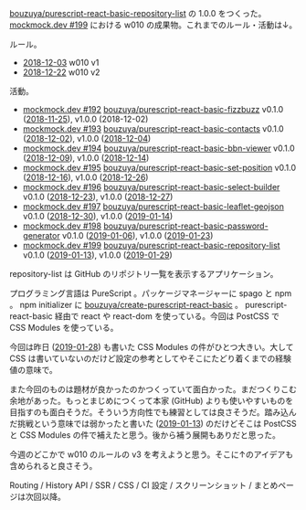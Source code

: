 [bouzuya/purescript-react-basic-repository-list][] の 1.0.0 をつくった。[mockmock.dev #199](https://mockmock.connpass.com/event/114930/) における w010 の成果物。これまでのルール・活動は↓。

ルール。

- [2018-12-03][] w010 v1
- [2018-12-22][] w010 v2

活動。

- [mockmock.dev #192](https://mockmock.connpass.com/event/110293/) [bouzuya/purescript-react-basic-fizzbuzz][] v0.1.0 ([2018-11-25][]), v1.0.0 (2018-12-02)
- [mockmock.dev #193](https://mockmock.connpass.com/event/111535/) [bouzuya/purescript-react-basic-contacts][] v0.1.0 ([2018-12-02][]), v1.0.0 ([2018-12-04][])
- [mockmock.dev #194](https://mockmock.connpass.com/event/111823/) [bouzuya/purescript-react-basic-bbn-viewer][] v0.1.0 ([2018-12-09][]), v1.0.0 ([2018-12-14][])
- [mockmock.dev #195](https://mockmock.connpass.com/event/112504/) [bouzuya/purescript-react-basic-set-position][] v0.1.0 ([2018-12-16][]), v1.0.0 ([2018-12-26][])
- [mockmock.dev #196](https://mockmock.connpass.com/event/113191/) [bouzuya/purescript-react-basic-select-builder][] v0.1.0 ([2018-12-23][]), v1.0.0 ([2018-12-27][])
- [mockmock.dev #197](https://mockmock.connpass.com/event/113906/) [bouzuya/purescript-react-basic-leaflet-geojson][] v0.1.0 ([2018-12-30][]), v1.0.0 ([2019-01-14][])
- [mockmock.dev #198](https://mockmock.connpass.com/event/114557/) [bouzuya/purescript-react-basic-password-generator][] v0.1.0 ([2019-01-06][]), v1.0.0 ([2019-01-23][])
- [mockmock.dev #199](https://mockmock.connpass.com/event/114930/) [bouzuya/purescript-react-basic-repository-list][] v0.1.0 ([2019-01-13][]), v1.0.0 ([2019-01-29][])

repository-list は GitHub のリポジトリ一覧を表示するアプリケーション。

プログラミング言語は PureScript 。パッケージマネージャーに spago と npm 。 npm initializer に [bouzuya/create-purescript-react-basic][] 。 purescript-react-basic 経由で react や react-dom を使っている。今回は PostCSS で CSS Modules を使っている。

今回は昨日 ([2019-01-28][]) も書いた CSS Modules の件がひとつ大きい。大して CSS は書いていないのだけど設定の参考としてやそこにたどり着くまでの経験値の意味で。

また今回のものは題材が良かったのかつくっていて面白かった。まだつくりこむ余地があった。もっとまじめにつくって本家 (GitHub) よりも使いやすいものを目指すのも面白そうだ。そういう方向性でも練習としては良さそうだ。踏み込んだ挑戦という意味では弱かったと書いた ([2019-01-13][]) のだけどそこは PostCSS と CSS Modules の件で補えたと思う。後から補う展開もありだと思った。

今週のどこかで w010 のルールの v3 を考えようと思う。そこに↑のアイデアも含められると良さそう。

Routing / History API / SSR / CSS / CI 設定 / スクリーンショット / まとめページは次回以降。

[2018-11-25]: https://blog.bouzuya.net/2018/11/25/
[2018-12-02]: https://blog.bouzuya.net/2018/12/02/
[2018-12-03]: https://blog.bouzuya.net/2018/12/03/
[2018-12-04]: https://blog.bouzuya.net/2018/12/04/
[2018-12-09]: https://blog.bouzuya.net/2018/12/09/
[2018-12-14]: https://blog.bouzuya.net/2018/12/14/
[2018-12-16]: https://blog.bouzuya.net/2018/12/16/
[2018-12-22]: https://blog.bouzuya.net/2018/12/22/
[2018-12-23]: https://blog.bouzuya.net/2018/12/23/
[2018-12-26]: https://blog.bouzuya.net/2018/12/26/
[2018-12-27]: https://blog.bouzuya.net/2018/12/27/
[2018-12-30]: https://blog.bouzuya.net/2018/12/30/
[2019-01-06]: https://blog.bouzuya.net/2019/01/06/
[2019-01-13]: https://blog.bouzuya.net/2019/01/13/
[2019-01-14]: https://blog.bouzuya.net/2019/01/14/
[2019-01-23]: https://blog.bouzuya.net/2019/01/23/
[2019-01-28]: https://blog.bouzuya.net/2019/01/28/
[2019-01-29]: https://blog.bouzuya.net/2019/01/29/
[bouzuya/create-purescript-react-basic]: https://github.com/bouzuya/create-purescript-react-basic
[bouzuya/purescript-react-basic-bbn-viewer]: https://github.com/bouzuya/purescript-react-basic-bbn-viewer
[bouzuya/purescript-react-basic-contacts]: https://github.com/bouzuya/purescript-react-basic-contacts
[bouzuya/purescript-react-basic-fizzbuzz]: https://github.com/bouzuya/purescript-react-basic-fizzbuzz
[bouzuya/purescript-react-basic-leaflet-geojson]: https://github.com/bouzuya/purescript-react-basic-leaflet-geojson
[bouzuya/purescript-react-basic-password-generator]: https://github.com/bouzuya/purescript-react-basic-password-generator
[bouzuya/purescript-react-basic-repository-list]: https://github.com/bouzuya/purescript-react-basic-repository-list
[bouzuya/purescript-react-basic-select-builder]: https://github.com/bouzuya/purescript-react-basic-select-builder
[bouzuya/purescript-react-basic-set-position]: https://github.com/bouzuya/purescript-react-basic-set-position
